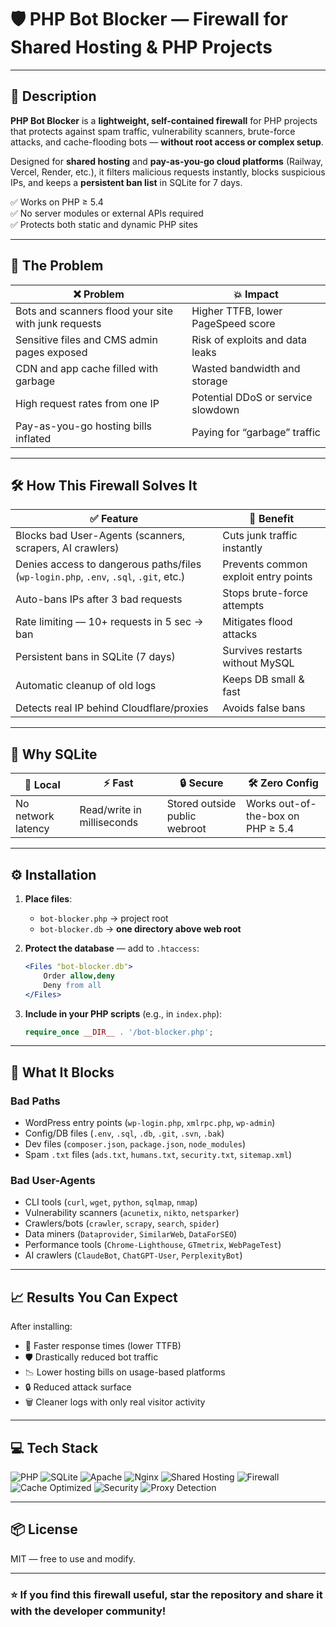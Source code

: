 # 🛡 PHP Bot Blocker — Firewall for Shared Hosting & PHP Projects

---

## 📜 Description

**PHP Bot Blocker** is a **lightweight, self-contained firewall** for PHP projects that protects against spam traffic, vulnerability scanners, brute-force attacks, and cache-flooding bots — **without root access or complex setup**.  

Designed for **shared hosting** and **pay-as-you-go cloud platforms** (Railway, Vercel, Render, etc.), it filters malicious requests instantly, blocks suspicious IPs, and keeps a **persistent ban list** in SQLite for 7 days.  

✅ Works on PHP ≥ 5.4  
✅ No server modules or external APIs required  
✅ Protects both static and dynamic PHP sites  

---

## 🚨 The Problem

| ❌ Problem | 💥 Impact |
|-----------|----------|
| Bots and scanners flood your site with junk requests | Higher TTFB, lower PageSpeed score |
| Sensitive files and CMS admin pages exposed | Risk of exploits and data leaks |
| CDN and app cache filled with garbage | Wasted bandwidth and storage |
| High request rates from one IP | Potential DDoS or service slowdown |
| Pay-as-you-go hosting bills inflated | Paying for “garbage” traffic |

---

## 🛠 How This Firewall Solves It

| ✅ Feature | 🚀 Benefit |
|-----------|-----------|
| Blocks bad User-Agents (scanners, scrapers, AI crawlers) | Cuts junk traffic instantly |
| Denies access to dangerous paths/files (`wp-login.php`, `.env`, `.sql`, `.git`, etc.) | Prevents common exploit entry points |
| Auto-bans IPs after 3 bad requests | Stops brute-force attempts |
| Rate limiting — 10+ requests in 5 sec → ban | Mitigates flood attacks |
| Persistent bans in SQLite (7 days) | Survives restarts without MySQL |
| Automatic cleanup of old logs | Keeps DB small & fast |
| Detects real IP behind Cloudflare/proxies | Avoids false bans |

---

## 📌 Why SQLite

| 📍 Local | ⚡ Fast | 🔒 Secure | 🛠 Zero Config |
|----------|--------|-----------|---------------|
| No network latency | Read/write in milliseconds | Stored outside public webroot | Works out-of-the-box on PHP ≥ 5.4 |

---

## ⚙️ Installation

1. **Place files**:  
   - `bot-blocker.php` → project root  
   - `bot-blocker.db` → **one directory above web root**  

2. **Protect the database** — add to `.htaccess`:  
   ```apache
   <Files "bot-blocker.db">
       Order allow,deny
       Deny from all
   </Files>

3. **Include in your PHP scripts** (e.g., in `index.php`):

   ```php
   require_once __DIR__ . '/bot-blocker.php';
   ```

---

## 🚫 What It Blocks

### Bad Paths

* WordPress entry points (`wp-login.php`, `xmlrpc.php`, `wp-admin`)
* Config/DB files (`.env`, `.sql`, `.db`, `.git`, `.svn`, `.bak`)
* Dev files (`composer.json`, `package.json`, `node_modules`)
* Spam `.txt` files (`ads.txt`, `humans.txt`, `security.txt`, `sitemap.xml`)

### Bad User-Agents

* CLI tools (`curl`, `wget`, `python`, `sqlmap`, `nmap`)
* Vulnerability scanners (`acunetix`, `nikto`, `netsparker`)
* Crawlers/bots (`crawler`, `scrapy`, `search`, `spider`)
* Data miners (`Dataprovider`, `SimilarWeb`, `DataForSEO`)
* Performance tools (`Chrome-Lighthouse`, `GTmetrix`, `WebPageTest`)
* AI crawlers (`ClaudeBot`, `ChatGPT-User`, `PerplexityBot`)

---

## 📈 Results You Can Expect

After installing:

* 🚀 Faster response times (lower TTFB)
* 🛡 Drastically reduced bot traffic
* 📉 Lower hosting bills on usage-based platforms
* 🔒 Reduced attack surface
* 🗑 Cleaner logs with only real visitor activity

---

## 💻 Tech Stack

![PHP](https://img.shields.io/badge/php-%23777BB4.svg?style=for-the-badge\&logo=php\&logoColor=white)
![SQLite](https://img.shields.io/badge/sqlite-%23003B57.svg?style=for-the-badge\&logo=sqlite\&logoColor=white)
![Apache](https://img.shields.io/badge/apache-%23D42029.svg?style=for-the-badge\&logo=apache\&logoColor=white)
![Nginx](https://img.shields.io/badge/nginx-%23009639.svg?style=for-the-badge\&logo=nginx\&logoColor=white)
![Shared Hosting](https://img.shields.io/badge/shared_hosting-%23FFA500.svg?style=for-the-badge\&logo=server\&logoColor=white)
![Firewall](https://img.shields.io/badge/firewall-%23C41E3A.svg?style=for-the-badge\&logo=shield\&logoColor=white)
![Cache Optimized](https://img.shields.io/badge/cache%20optimized-%23F5A623.svg?style=for-the-badge\&logo=cache\&logoColor=white)
![Security](https://img.shields.io/badge/security-%234CAF50.svg?style=for-the-badge\&logo=security\&logoColor=white)
![Proxy Detection](https://img.shields.io/badge/proxy%20detection-%2300BFFF.svg?style=for-the-badge\&logo=network\&logoColor=white)

---

## 📦 License

MIT — free to use and modify.

---

### ⭐ If you find this firewall useful, **star the repository** and share it with the developer community!